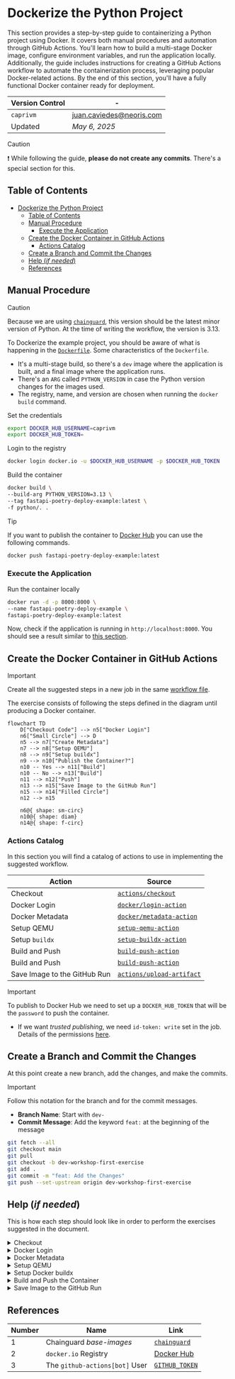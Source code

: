 # Dockerize the Python Project

This section provides a step-by-step guide to containerizing a Python project using Docker. It covers both manual procedures and automation through GitHub Actions. You'll learn how to build a multi-stage Docker image, configure environment variables, and run the application locally. Additionally, the guide includes instructions for creating a GitHub Actions workflow to automate the containerization process, leveraging popular Docker-related actions. By the end of this section, you'll have a fully functional Docker container ready for deployment.

| **Version Control** | -                          |
| ------------------- | -------------------------- |
| `caprivm`           | <juan.caviedes@neoris.com> |
| Updated             | _May 6, 2025_              |

> [!CAUTION]
> :exclamation: While following the guide, **please do not create any commits**. There's a special section for this.

## Table of Contents

- [Dockerize the Python Project](#dockerize-the-python-project)
  - [Table of Contents](#table-of-contents)
  - [Manual Procedure](#manual-procedure)
    - [Execute the Application](#execute-the-application)
  - [Create the Docker Container in GitHub Actions](#create-the-docker-container-in-github-actions)
    - [Actions Catalog](#actions-catalog)
  - [Create a Branch and Commit the Changes](#create-a-branch-and-commit-the-changes)
  - [Help (_if needed_)](#help-if-needed)
  - [References](#references)

## Manual Procedure

> [!CAUTION]
> Because we are using [`chainguard`](https://images.chainguard.dev/directory/image/python/versions), this version should be the latest minor version of Python. At the time of writing the workflow, the version is 3.13.

To Dockerize the example project, you should be aware of what is happening in the [`Dockerfile`](../../python/Dockerfile). Some characteristics of the `Dockerfile`.

- It's a multi-stage build, so there's a `dev` image where the application is built, and a final image where the application runs.
- There's an `ARG` called `PYTHON_VERSION` in case the Python version changes for the images used.
- The registry, name, and version are chosen when running the `docker build` command.

Set the credentials

```bash
export DOCKER_HUB_USERNAME=caprivm
export DOCKER_HUB_TOKEN=
```

Login to the registry

```bash
docker login docker.io -u $DOCKER_HUB_USERNAME -p $DOCKER_HUB_TOKEN
```

Build the container

```bash
docker build \
--build-arg PYTHON_VERSION=3.13 \
--tag fastapi-poetry-deploy-example:latest \
-f python/. .
```

> [!TIP]
> If you want to publish the container to [Docker Hub](https://hub.docker.com/) you can use the following commands.
>
> ```bash
> docker push fastapi-poetry-deploy-example:latest
> ```

### Execute the Application

Run the container locally

```bash
docker run -d -p 8000:8000 \
--name fastapi-poetry-deploy-example \
fastapi-poetry-deploy-example:latest
```

Now, check if the application is running in `http://localhost:8000`. You should see a result similar to [this section](./2-setup-example-project.md#execute-the-application).

## Create the Docker Container in GitHub Actions

> [!IMPORTANT]
> Create all the suggested steps in a new job in the same [workflow file](../../.github/workflows/build-application.yaml).

The exercise consists of following the steps defined in the diagram until producing a Docker container.

```mermaid
flowchart TD
    D["Checkout Code"] --> n5["Docker Login"]
    n6["Small Circle"] --> D
    n5 --> n7["Create Metadata"]
    n7 --> n8["Setup QEMU"]
    n8 --> n9["Setup buildx"]
    n9 --> n10["Publish the Container?"]
    n10 -- Yes --> n11["Build"]
    n10 -- No --> n13["Build"]
    n11 --> n12["Push"]
    n13 --> n15["Save Image to the GitHub Run"]
    n15 --> n14["Filled Circle"]
    n12 --> n15

    n6@{ shape: sm-circ}
    n10@{ shape: diam}
    n14@{ shape: f-circ}

```

### Actions Catalog

In this section you will find a catalog of actions to use in implementing the suggested workflow.

| **Action**                   | **Source**                                                              |
| ---------------------------- | ----------------------------------------------------------------------- |
| Checkout                     | [`actions/checkout`](https://github.com/actions/checkout)               |
| Docker Login                 | [`docker/login-action`](https://github.com/docker/login-action)         |
| Docker Metadata              | [`docker/metadata-action`](https://github.com/docker/metadata-action)   |
| Setup QEMU                   | [`setup-qemu-action`](https://github.com/docker/setup-qemu-action)      |
| Setup `buildx`               | [`setup-buildx-action`](https://github.com/docker/setup-buildx-action)  |
| Build and Push               | [`build-push-action`](https://github.com/docker/build-push-action)      |
| Build and Push               | [`build-push-action`](https://github.com/docker/build-push-action)      |
| Save Image to the GitHub Run | [`actions/upload-artifact`](https://github.com/actions/upload-artifact) |

> [!IMPORTANT]
> To publish to Docker Hub we need to set up a `DOCKER_HUB_TOKEN` that will be the `password` to push the container.
>
> - If we want _trusted publishing_, we need `id-token: write` set in the job. Details of the permissions [here](https://docs.github.com/en/actions/security-for-github-actions/security-guides/automatic-token-authentication#permissions-for-the-github_token).

## Create a Branch and Commit the Changes

At this point create a new branch, add the changes, and make the commits.

> [!IMPORTANT]
> Follow this notation for the branch and for the commit messages.
>
> - **Branch Name**: Start with `dev-`
> - **Commit Message**: Add the keyword `feat:` at the beginning of the message

```bash
git fetch --all
git checkout main
git pull
git checkout -b dev-workshop-first-exercise
git add .
git commit -m "feat: Add the Changes"
git push --set-upstream origin dev-workshop-first-exercise
```

## Help (_if needed_)

This is how each step should look like in order to perform the exercises suggested in the document.

<details>

<summary>Checkout</summary>

```yaml
- name: Checkout Code
  uses: actions/checkout@v4
  with:
    fetch-depth: 0
```

</details>

<details>

<summary>Docker Login</summary>

```yaml
- name: Docker Login
  uses: docker/login-action@v3
  with:
    username: ${{ vars.DOCKER_HUB_USERNAME }}
    password: ${{ secrets.DOCKER_HUB_TOKEN }}
```

</details>

<details>

<summary>Docker Metadata</summary>

```yaml
- name: Docker Metadata
  id: meta
  uses: docker/metadata-action@v5
  with:
    images: docker.io/fastapi-poetry-deploy-example
    tags: |
      type=raw,value=0.4.0
      type=raw,value=latest
```

</details>

<details>

<summary>Setup QEMU</summary>

```yaml
- name: Setup QEMU
  uses: docker/setup-qemu-action@v3
```

</details>

<details>

<summary>Setup Docker buildx</summary>

```yaml
- name: Setup Docker Buildx
  uses: docker/setup-buildx-action@v3
```

</details>

<details>

<summary>Build and Push the Container</summary>

```yaml
- name: Build and Push
  uses: docker/build-push-action@v6
  with:
    context: "."
    file: "python/Dockerfile"
    push: ${{ inputs.publish }}
    tags: ${{ steps.meta.outputs.tags }}
    labels: ${{ steps.meta.outputs.labels }}
    outputs: type=docker,dest=${{ runner.temp }}/fastapi-poetry-deploy-example.tar
    build-args:
      PYTHON_VERSION=${{ inputs.python-version }}
```

</details>

<details>

<summary>Save Image to the GitHub Run</summary>

```yaml
- name: Save Image to the GitHub Run
  uses: actions/upload-artifact@v4
  with:
    name: fastapi-poetry-deploy-example
    path: ${{ runner.temp }}/fastapi-poetry-deploy-example.tar
```

</details>

## References

| **Number** | **Name**                       | **Link**                                                                                                                                                         |
| ---------- | ------------------------------ | ---------------------------------------------------------------------------------------------------------------------------------------------------------------- |
| 1          | Chainguard _base-images_       | [`chainguard`](https://images.chainguard.dev/directory/image/python/versions)                                                                                    |
| 2          | `docker.io` Registry           | [Docker Hub](https://hub.docker.com/)                                                                                                                            |
| 3          | The `github-actions[bot]` User | [`GITHUB_TOKEN`](https://docs.github.com/en/actions/security-for-github-actions/security-guides/automatic-token-authentication#permissions-for-the-github_token) |
